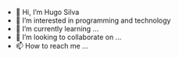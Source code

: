 - 👋 Hi, I’m Hugo Silva
- 👀 I’m interested in programming and technology
- 🌱 I’m currently learning ...
- 💞️ I’m looking to collaborate on ...
- 📫 How to reach me ...

<!---
jhssilva/jhssilva is a ✨ special ✨ repository because its `README.md` (this file) appears on your GitHub profile.
You can click the Preview link to take a look at your changes.
--->
